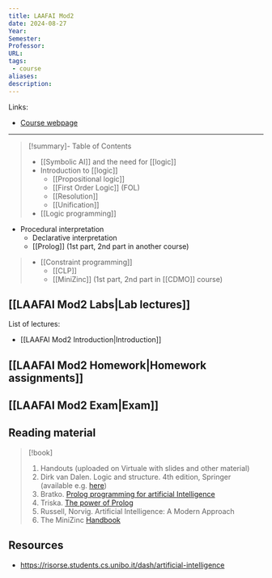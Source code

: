 ```yaml
---
title: LAAFAI Mod2
date: 2024-08-27
Year: 
Semester: 
Professor:
URL: 
tags: 
 - course
aliases: 
description:
---
```

Links: 
- [Course webpage](https://www.unibo.it/en/study/phd-professional-masters-specialisation-schools-and-other-programmes/course-unit-catalogue/course-unit/2023/446595)

---
>[!summary]- Table of Contents
> -  [[Symbolic AI]] and the need for [[logic]]
> - Introduction to [[logic]]
>	- [[Propositional logic]]
>	- [[First Order Logic]] (FOL)
>	- [[Resolution]]
>	- [[Unification]]
> - [[Logic programming]]
- Procedural interpretation
    - Declarative interpretation
    - [[Prolog]] (1st part, 2nd part in another course)
> - [[Constraint programming]]
>   - [[CLP]]
>    - [[MiniZinc]] (1st part, 2nd part in [[CDMO]] course)



## [[LAAFAI Mod2 Labs|Lab lectures]]

List of lectures:

- [[LAAFAI Mod2 Introduction|Introduction]]
## [[LAAFAI Mod2 Homework|Homework assignments]]

## [[LAAFAI Mod2 Exam|Exam]]

## Reading material


>[!book]
> 1. Handouts (uploaded on Virtuale with slides and other material)
> 2. Dirk van Dalen. Logic and structure. 4th edition, Springer (available e.g. [here](https://ia601300.us.archive.org/23/items/springer_10.1007-978-3-540-85108-0/10.1007-978-3-540-85108-0.pdf))
> 3. Bratko. [Prolog programming for artificial Intelligence](https://silp.iiita.ac.in/wp-content/uploads/PROLOG.pdf) 
> 4. Triska. [The power of Prolog](https://www.metalevel.at/prolog)
> 5. Russell, Norvig. Artificial Intelligence: A Modern Approach
> 6. The MiniZinc [Handbook](https://docs.minizinc.dev/en/stable/)
>


## Resources

- https://risorse.students.cs.unibo.it/dash/artificial-intelligence
